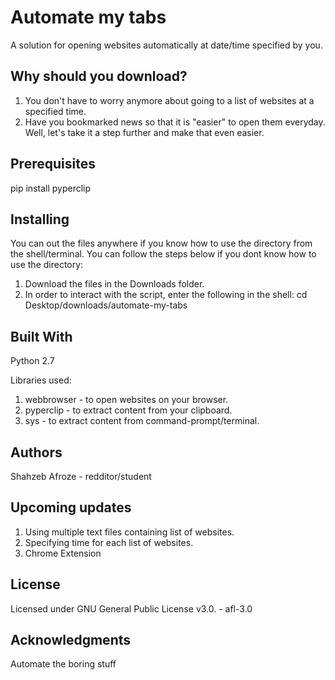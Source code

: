 # Automate my tabs

A solution for opening websites automatically at date/time specified by you.

## Why should you download?
1. You don't have to worry anymore about going to a list of websites at a specified time.
2. Have you bookmarked news so that it is "easier" to open them everyday. Well, let's take it a step further and make that even easier.

## Prerequisites
pip install pyperclip

## Installing
You can out the files anywhere if you know how to use the directory from the shell/terminal.
You can follow the steps below if you dont know how to use the directory:
1. Download the files in the Downloads folder.
2. In order to interact with the script, enter the following in the shell: cd Desktop/downloads/automate-my-tabs

## Built With
Python 2.7

Libraries used:
1. webbrowser - to open websites on your browser.
2. pyperclip - to extract content from your clipboard.
3. sys - to extract content from command-prompt/terminal.

## Authors
Shahzeb Afroze - redditor/student

## Upcoming updates
1. Using multiple text files containing list of websites.
2. Specifying time for each list of websites.
3. Chrome Extension

## License
Licensed under GNU General Public License v3.0. - afl-3.0

## Acknowledgments
Automate the boring stuff 
